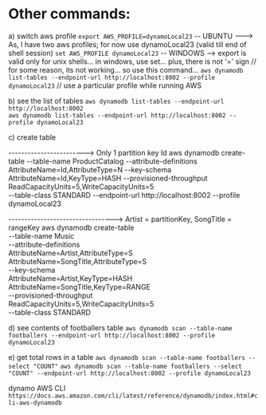 # Other commands:

a) switch aws profile
`export AWS_PROFILE=dynamoLocal23` -- UBUNTU ---> As, I have two aws profiles; for now use dynamoLocal23 (valid till end of shell session)
`set AWS_PROFILE dynamoLocal23` -- WINDOWS --> export is valid only for unix shells... in windows, use set... plus, there is not '=' sign
    // for some reason, its not working... so use this command...
`aws dynamodb list-tables --endpoint-url http://localhost:8002 --profile dynamoLocal23`                                 // use a particular profile while running AWS

b) see the list of tables
`aws dynamodb list-tables --endpoint-url http://localhost:8002`                                                         
`aws dynamodb list-tables --endpoint-url http://localhost:8002 --profile dynamoLocal23`

c) create table

<create ProductCatalog table> ------------------------> Only 1 partition key Id
aws dynamodb create-table 
    --table-name ProductCatalog 
    --attribute-definitions AttributeName=Id,AttributeType=N 
    --key-schema AttributeName=Id,KeyType=HASH 
    --provisioned-throughput ReadCapacityUnits=5,WriteCapacityUnits=5  
    --table-class STANDARD
    --endpoint-url http://localhost:8002 
    --profile dynamoLocal23

<create Music table> ---------------------------------> Artist = partitionKey, SongTitle = rangeKey
aws dynamodb create-table \
    --table-name Music \
    --attribute-definitions \
        AttributeName=Artist,AttributeType=S \
        AttributeName=SongTitle,AttributeType=S \
    --key-schema \
        AttributeName=Artist,KeyType=HASH \
        AttributeName=SongTitle,KeyType=RANGE \
    --provisioned-throughput \
        ReadCapacityUnits=5,WriteCapacityUnits=5 \
    --table-class STANDARD

d) see contents of footballers table
`aws dynamodb scan --table-name footballers --endpoint-url http://localhost:8002 --profile dynamoLocal23`

e) get total rows in a table
`aws dynamodb scan --table-name footballers --select "COUNT"`
`aws dynamodb scan --table-name footballers --select "COUNT" --endpoint-url http://localhost:8002 --profile dynamoLocal23`

dynamo AWS CLI
`https://docs.aws.amazon.com/cli/latest/reference/dynamodb/index.html#cli-aws-dynamodb`
